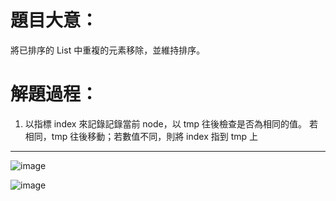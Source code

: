 # 題目大意：
將已排序的 List 中重複的元素移除，並維持排序。

# 解題過程：
1. 以指標 index 來記錄記錄當前 node，以 tmp 往後檢查是否為相同的值。
若相同，tmp 往後移動；若數值不同，則將 index 指到 tmp 上

---------------
![image](https://github.com/00757129/Leetcode/assets/58520935/1a2f090b-da50-48c7-b89c-90f782f27a35)

![image](https://github.com/00757129/Leetcode/assets/58520935/41c7a577-73e5-4749-ae04-a98749aa14b6)

